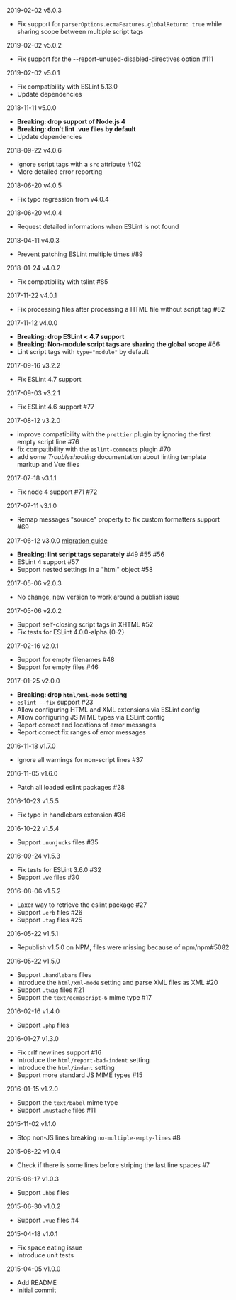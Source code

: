 2019-02-02 v5.0.3
* Fix support for `parserOptions.ecmaFeatures.globalReturn: true` while sharing scope between multiple script tags

2019-02-02 v5.0.2
* Fix support for the --report-unused-disabled-directives option #111

2019-02-02 v5.0.1
* Fix compatibility with ESLint 5.13.0
* Update dependencies

2018-11-11 v5.0.0
* **Breaking: drop support of Node.js 4**
* **Breaking: don't lint .vue files by default**
* Update dependencies

2018-09-22 v4.0.6
* Ignore script tags with a `src` attribute #102
* More detailed error reporting

2018-06-20 v4.0.5
* Fix typo regression from v4.0.4

2018-06-20 v4.0.4
* Request detailed informations when ESLint is not found

2018-04-11 v4.0.3
* Prevent patching ESLint multiple times #89

2018-01-24 v4.0.2
* Fix compatibility with tslint #85

2017-11-22 v4.0.1
* Fix processing files after processing a HTML file without script tag #82

2017-11-12 v4.0.0
* **Breaking: drop ESLint < 4.7 support**
* **Breaking: Non-module script tags are sharing the global scope** #66
* Lint script tags with `type="module"` by default

2017-09-16 v3.2.2
* Fix ESLint 4.7 support

2017-09-03 v3.2.1
* Fix ESLint 4.6 support #77

2017-08-12 v3.2.0
* improve compatibility with the `prettier` plugin by ignoring the first empty script line #76
* fix compatibility with the `eslint-comments` plugin #70
* add some *Troubleshooting* documentation about linting template markup and Vue files

2017-07-18 v3.1.1
* Fix node 4 support #71 #72

2017-07-11 v3.1.0
* Remap messages "source" property to fix custom formatters support #69

2017-06-12 v3.0.0 [migration guide](MIGRATION_TO_V3.md)
* **Breaking: lint script tags separately** #49 #55 #56
* ESLint 4 support #57
* Support nested settings in a "html" object #58

2017-05-06 v2.0.3
* No change, new version to work around a publish issue

2017-05-06 v2.0.2
* Support self-closing script tags in XHTML #52
* Fix tests for ESLint 4.0.0-alpha.{0-2}

2017-02-16 v2.0.1
* Support for empty filenames #48
* Support for empty files #46

2017-01-25 v2.0.0
* **Breaking: drop `html/xml-mode` setting**
* `eslint --fix` support #23
* Allow configuring HTML and XML extensions via ESLint config
* Allow configuring JS MIME types via ESLint config
* Report correct end locations of error messages
* Report correct fix ranges of error messages

2016-11-18 v1.7.0
* Ignore all warnings for non-script lines #37

2016-11-05 v1.6.0
* Patch all loaded eslint packages #28

2016-10-23 v1.5.5
* Fix typo in handlebars extension #36

2016-10-22 v1.5.4
* Support `.nunjucks` files #35

2016-09-24 v1.5.3
* Fix tests for ESLint 3.6.0 #32
* Support `.we` files #30

2016-08-06 v1.5.2
* Laxer way to retrieve the eslint package #27
* Support `.erb` files #26
* Support `.tag` files #25

2016-05-22 v1.5.1
* Republish v1.5.0 on NPM, files were missing because of npm/npm#5082

2016-05-22 v1.5.0
* Support `.handlebars` files
* Introduce the `html/xml-mode` setting and parse XML files as XML #20
* Support `.twig` files #21
* Support the `text/ecmascript-6` mime type #17

2016-02-16 v1.4.0
* Support `.php` files

2016-01-27 v1.3.0
* Fix crlf newlines support #16
* Introduce the `html/report-bad-indent` setting
* Introduce the `html/indent` setting
* Support more standard JS MIME types #15

2016-01-15 v1.2.0
* Support the `text/babel` mime type
* Support `.mustache` files #11

2015-11-02 v1.1.0
* Stop non-JS lines breaking `no-multiple-empty-lines` #8

2015-08-22 v1.0.4
* Check if there is some lines before striping the last line spaces #7

2015-08-17 v1.0.3
* Support `.hbs` files

2015-06-30 v1.0.2
* Support `.vue` files #4

2015-04-18 v1.0.1
* Fix space eating issue
* Introduce unit tests

2015-04-05 v1.0.0
* Add README
* Initial commit
